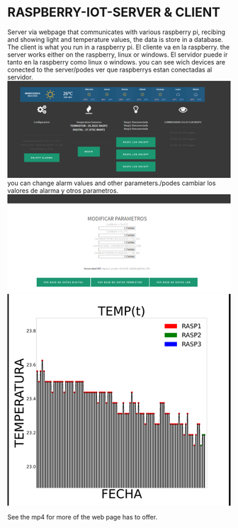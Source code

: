 # RASPBERRY-IOT-SERVER & CLIENT
Server via webpage that communicates with various raspberry pi, recibing and showing light and temperature values, the  data is store in a database.
The client is what you run in a raspberry pi. El cliente va en la raspberry.
the server works either  on the raspberry, linux or windows. El servidor puede ir tanto en la raspberry como linux o windows.
you can see wich devices are conected to the server/podes ver que raspberrys estan conectadas al servidor.
<img src="https://github.com/TheUruguayo/RASPBERRY-IOT-SERVER/blob/main/embebidos%201.png">
you can change alarm values and other parameters./podes cambiar los valores de alarma y otros parametros.
<img src="https://github.com/TheUruguayo/RASPBERRY-IOT-SERVER/blob/main/embebidos%202.png">
<img src="https://github.com/TheUruguayo/RASPBERRY-IOT-SERVER/blob/main/embebidos%203.png">

See the mp4 for more of the web page has to offer.
